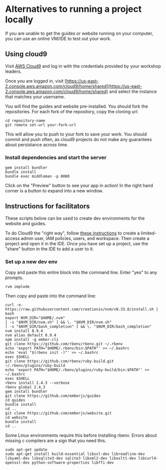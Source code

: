 # Alternatives to running a project locally
If you are unable to get the guides or website running on your computer,
you can use an online VM/IDE to test out your work.

## Using cloud9
Visit [AWS Cloud9](https://console.aws.amazon.com/) and log in with the credentials provided by your
workshop leaders.

Once you are logged in, visit 
[https://us-east-2.console.aws.amazon.com/cloud9/home/shared](https://us-east-2.console.aws.amazon.com/cloud9/home/shared)
and select the instance that matches your username.

You will find the guides and website pre-installed. You should fork the
repositories. For each fork of the repository, copy the cloning url:

```
cd repository-name
git remote set-url your-fork-url
```

This will allow you to push to your fork to save your work.
You should commit and push often, as cloud9 projects do
not make any guarantees about persistance across time.

### Install dependencies and start the server
```
gem install bundler
bundle install
bundle exec middleman -p 8080
```

Click on the "Preview" button to see your app in action!
In the right hand corner is a button to expand into a new window.

## Instructions for facilitators
These scripts below can be used to create dev environments for the website and 
guides.

To do Cloud9 the "right way", follow 
[these instructions](https://docs.aws.amazon.com/cloud9/latest/user-guide/get-started.html) 
to create a limited-access admin user, IAM policies, users, and workspace. Then
create a project and open it in the IDE. Once you have set up a project, use the 
"share" button in the IDE to add a user to it.

### Set up a new dev env

Copy and paste this entire block into the command line. Enter "yes" to any prompts.

```
rvm implode
```

Then copy and paste into the command line:
```
curl -o- https://raw.githubusercontent.com/creationix/nvm/v0.33.8/install.sh | bash
export NVM_DIR="$HOME/.nvm"
[ -s "$NVM_DIR/nvm.sh" ] && \. "$NVM_DIR/nvm.sh"
[ -s "$NVM_DIR/bash_completion" ] && \. "$NVM_DIR/bash_completion"
nvm install 8.9.4
nvm alias default 8.9.4
npm install -g ember-cli
git clone https://github.com/rbenv/rbenv.git ~/.rbenv
echo 'export PATH="$HOME/.rbenv/bin:$PATH"' >> ~/.bashrc
echo 'eval "$(rbenv init -)"' >> ~/.bashrc
exec $SHELL
git clone https://github.com/rbenv/ruby-build.git ~/.rbenv/plugins/ruby-build
echo 'export PATH="$HOME/.rbenv/plugins/ruby-build/bin:$PATH"' >> ~/.bashrc
exec $SHELL
rbenv install 2.4.3 --verbose
rbenv global 2.4.3
gem install bundler
git clone https://github.com/emberjs/guides
cd guides
bundle install
cd ..
git clone https://github.com/emberjs/website.git
cd website
bundle install
cd ..
```

Some Linux environments require this before installing rbenv. Errors about missing c compilers
are a sign that you need this.
```
sudo apt-get update
sudo apt-get install build-essential libssl-dev libreadline-dev libyaml-dev libsqlite3-dev sqlite3 libxml2-dev libxslt1-dev libcurl4-openssl-dev python-software-properties libffi-dev
```
